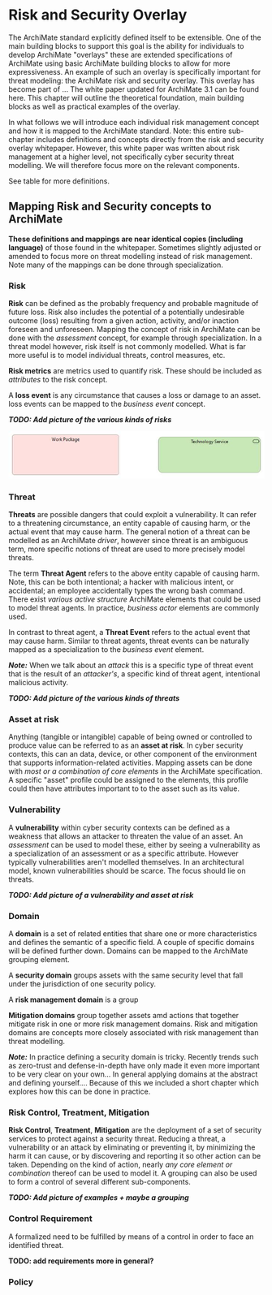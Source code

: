 # Risk and Security Overlay

The ArchiMate standard explicitly defined itself to be extensible.
One of the main building blocks to support this goal is the ability for individuals to develop ArchiMate "overlays" these are extended specifications of ArchiMate using basic ArchiMate building blocks to allow for more expressiveness.
An example of such an overlay is specifically important for threat modeling: the ArchiMate risk and security overlay.
This overlay has become part of ...
The white paper updated for ArchiMate 3.1 can be found here. This chapter will outline the theoretical foundation, main building blocks as well as practical examples of the overlay.

In what follows we will introduce each individual risk management concept and how it is mapped to the ArchiMate standard.
Note: this entire sub-chapter includes definitions and concepts directly from the risk and security overlay whitepaper.
However, this white paper was written about risk management at a higher level, not specifically cyber security threat modelling.
We will therefore focus more on the relevant components.

See table for more definitions.

## Mapping Risk and Security concepts to ArchiMate
**These definitions and mappings are near identical copies (including language)** of those found in the whitepaper.
Sometimes slightly adjusted or amended to focus more on threat modelling instead of risk management.
Note many of the mappings can be done through specialization.

### Risk
**Risk** can be defined as the probably frequency and probable magnitude of future loss.
Risk also includes the potential of a potentially undesirable outcome (loss) resulting from a given action, activity, and/or inaction foreseen and unforeseen. Mapping the concept of risk in ArchiMate can be done with the *assessment* concept, for example through specialization. In a threat model however, risk itself is not commonly modelled. What is far more useful is to model individual threats, control measures, etc.

**Risk metrics** are metrics used to quantify risk. These should be included as *attributes* to the risk concept.

A **loss event** is any circumstance that causes a loss or damage to an asset. loss events can be mapped to the *business event* concept.

***TODO: Add picture of the various kinds of risks***

![test](images/DefaultView.jpg)

### Threat
**Threats** are possible dangers that could exploit a vulnerability. It can refer to a threatening circumstance, an entity capable of causing harm, or the actual event that may cause harm. The general notion of a threat can be modelled as an ArchiMate *driver*, however since threat is an ambiguous term, more specific notions of threat are used to more precisely model threats. 

The term **Threat Agent** refers to the above entity capable of causing harm. Note, this can be both intentional; a hacker with malicious intent, or accidental; an employee accidentally types the wrong bash command. There exist *various active structure* ArchiMate elements that could be used to model threat agents. In practice, *business actor* elements are commonly used.

In contrast to threat agent, a **Threat Event** refers to the actual event that may cause harm. Similar to threat agents, threat events can be naturally mapped as a specialization to the *business event* element.

***Note:*** When we talk about an *attack* this is a specific type of threat event that is the result of an *attacker's*, a specific kind of threat agent, intentional malicious activity.

***TODO: Add picture of the various kinds of threats***

### Asset at risk
Anything (tangible or intangible) capable of being owned or controlled to produce value can be referred to as an **asset at risk**. In cyber security contexts, this can an data, device, or other component of the environment that supports information-related activities. Mapping assets can be done with *most or a combination of core elements* in the ArchiMate specification. A specific "asset" profile could be assigned to the elements, this profile could then have attributes important to to the asset such as its value.

### Vulnerability
A **vulnerability** within cyber security contexts can be defined as a weakness that allows an attacker to threaten the value of an asset. An *assessment* can be used to model these, either by seeing a vulnerability as a specialization of an assessment or as a specific attribute. However typically vulnerabilities aren't modelled themselves. In an architectural model, known vulnerabilities should be scarce. The focus should lie on threats.

***TODO: Add picture of a vulnerability and asset at risk***

### Domain
A **domain** is a set of related entities that share one or more characteristics and defines the semantic of a specific field. A couple of specific domains will be defined further down. Domains can be mapped to the ArchiMate grouping element.

A **security domain** groups assets with the same security level that fall under the jurisdiction of one security policy.

A **risk management domain** is a group 

**Mitigation domains** group together assets amd actions that together mitigate risk in one or more risk management domains. Risk and mitigation domains are concepts more closely associated with risk management than threat modelling.

***Note:*** In practice defining a security domain is tricky. Recently trends such as zero-trust and defense-in-depth have only made it even more important to be very clear on your own... In general applying domains at the abstract and defining yourself.... Because of this we included a short chapter which explores how this can be done in practice.

### Risk Control, Treatment, Mitigation
**Risk Control**, **Treatment**, **Mitigation** are the deployment of a set of security services to protect against a security threat. Reducing a threat, a vulnerability or an attack by eliminating or preventing it, by minimizing the harm it can cause, or by discovering and reporting it so other action can be taken. Depending on the kind of action, nearly *any core element or combination* thereof can be used to model it. A grouping can also be used to form a control of several different sub-components.

***TODO: Add picture of examples + maybe a grouping***

### Control Requirement

A formalized need to be fulfilled by means of a control in order to face an identified threat.

**TODO: add requirements more in general?**

### Policy
